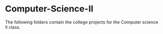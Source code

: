 # Computer-Science-II
The following folders contain the college projects for the Computer science II class.
